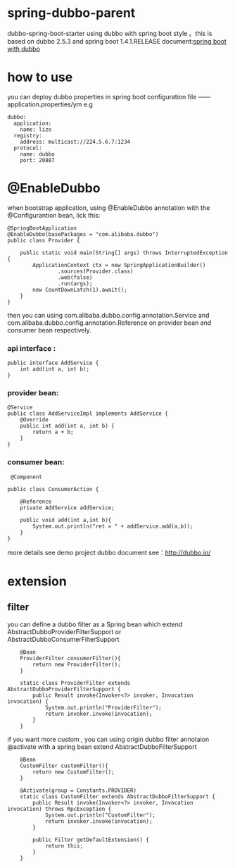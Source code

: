 # spring-dubbo-parent
dubbo-spring-boot-starter
using dubbo with spring boot style 。this is based on dubbo 2.5.3 and spring boot 1.4.1.RELEASE
document:[spring boot with dubbo](https://my.oschina.net/u/3039671/blog/848097)

# how to use
you can deploy dubbo properties in spring boot configuration file —— application.properties/ym
e.g
```
dubbo:
  application:
    name: lizo
  registry:
    address: multicast://224.5.6.7:1234
  protocol:
    name: dubbo
    port: 20887
 ```
# @EnableDubbo
when bootstrap application, using @EnableDubbo annotation with the @Configurantion bean, lick this:
```
@SpringBootApplication
@EnableDubbo(basePackages = "com.alibaba.dubbo")
public class Provider {

    public static void main(String[] args) throws InterruptedException {
        ApplicationContext ctx = new SpringApplicationBuilder()
                .sources(Provider.class)
                .web(false) 
                .run(args);
        new CountDownLatch(1).await();
    }
}
```
then you can using com.alibaba.dubbo.config.annotation.Service and com.alibaba.dubbo.config.annotation.Reference on provider bean and consumer bean respectively.

### api interface :
```
public interface AddService {
    int add(int a, int b);
}
```
### provider bean:
```
@Service
public class AddServiceImpl implements AddService {
    @Override
    public int add(int a, int b) {
        return a + b;
    }
}
```
### consumer bean:
```
 @Component

public class ConsumerAction {

    @Reference
    private AddService addService;

    public void add(int a,int b){
        System.out.println("ret = " + addService.add(a,b));
    }
}
```
more details see demo project
dubbo document see：http://dubbo.io/

# extension
## filter
you can define a dubbo filter as a Spring bean which extend AbstractDubboProviderFilterSupport or AbstractDubboConsumerFilterSupport
```
    @Bean
    ProviderFilter consumerFilter(){
        return new ProviderFilter();
    }

    static class ProviderFilter extends AbstractDubboProviderFilterSupport {
        public Result invoke(Invoker<?> invoker, Invocation invocation) {
            System.out.println("ProviderFilter");
            return invoker.invoke(invocation);
        }
    }
```
if you want more custom , you can using origin dubbo filter annotaion @activate with a spring bean extend AbstractDubboFilterSupport 
```
    @Bean
    CustomFilter customFilter(){
        return new CustomFilter();
    }

    @Activate(group = Constants.PROVIDER)
    static class CustomFilter extends AbstractDubboFilterSupport {
        public Result invoke(Invoker<?> invoker, Invocation invocation) throws RpcException {
            System.out.println("CustomFilter");
            return invoker.invoke(invocation);
        }

        public Filter getDefaultExtension() {
            return this;
        }
    }
  ```
